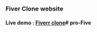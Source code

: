 ### Fiver Clone website

#### Live demo : <a href="https://fiverr-web.netlify.app/">Fiverr clone</a># pro-Five
